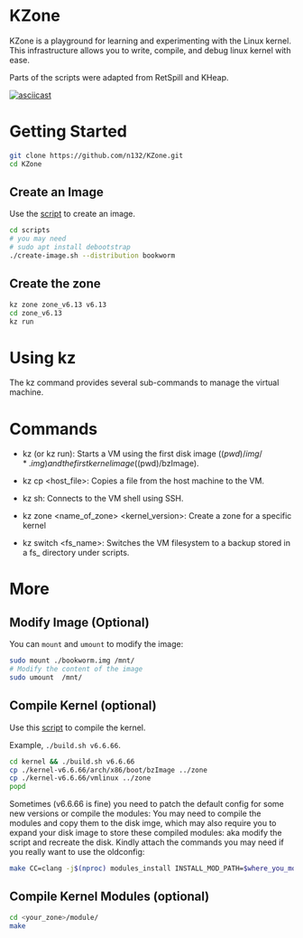 # KZone


KZone is a playground for learning and experimenting with the Linux kernel. This infrastructure allows you to write, compile, and debug linux kernel with ease.

Parts of the scripts were adapted from RetSpill and KHeap.

[![asciicast](https://asciinema.org/a/FhI3yXmoT5FedbiSphHQJEWP2.svg)](https://asciinema.org/a/701958)

# Getting Started

```sh
git clone https://github.com/n132/KZone.git
cd KZone
```

## Create an Image

Use the [script][3] to create an image. 

```bash
cd scripts
# you may need
# sudo apt install debootstrap
./create-image.sh --distribution bookworm
```

## Create the zone
```bash
kz zone zone_v6.13 v6.13
cd zone_v6.13
kz run
```

# Using kz

The kz command provides several sub-commands to manage the virtual machine.

# Commands
- kz (or kz run):
Starts a VM using the first disk image ($(pwd)/img/*.img) and the first kernel image ($(pwd)/bzImage).

- kz cp <host_file>:
Copies a file from the host machine to the VM.

- kz sh:
Connects to the VM shell using SSH.

- kz zone <name_of_zone> <kernel_version>:
Create a zone for a specific kernel

- kz switch <fs_name>:
Switches the VM filesystem to a backup stored in a fs_<name> directory under scripts.




[1]: https://github.com/sefcom/RetSpill
[2]: https://github.com/sefcom/KHeaps
[3]: ./scripts/create-image.sh
[4]: ./kernel/build.sh
[5]: https://github.com/torvalds/linux/blob/master/scripts/extract-vmlinux
[6]: https://github.com/marin-m/vmlinux-to-elf



# More

## Modify Image (Optional)
You can `mount` and `umount` to modify the image:

```bash
sudo mount ./bookworm.img /mnt/
# Modify the content of the image
sudo umount  /mnt/
```


## Compile Kernel (optional)

Use this [script][4] to compile the kernel.

Example, `./build.sh v6.6.66`.

```bash
cd kernel && ./build.sh v6.6.66
cp ./kernel-v6.6.66/arch/x86/boot/bzImage ../zone
cp ./kernel-v6.6.66/vmlinux ../zone
popd
```

Sometimes (v6.6.66 is fine) you need to patch the default config for some new versions or compile the modules: You may need to compile the modules and copy them to the disk imge, which may also require you to expand your disk image to store these compiled modules: aka modify the script and recreate the disk. Kindly attach the commands you may need if you really want to use the oldconfig:

```bash
make CC=clang -j$(nproc) modules_install INSTALL_MOD_PATH=$where_you_mount_the_disk_img
```


## Compile Kernel Modules (optional)

```bash
cd <your_zone>/module/
make
```
